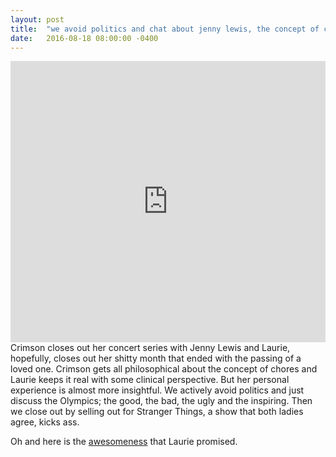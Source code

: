 ```yaml
---
layout: post
title:  "we avoid politics and chat about jenny lewis, the concept of chores and the 2016 olympics."
date:   2016-08-18 08:00:00 -0400
---
```

<iframe width="100%" height="450" scrolling="no" frameborder="no" src="https://w.soundcloud.com/player/?url=https%3A//api.soundcloud.com/tracks/278893414&amp;auto_play=false&amp;hide_related=false&amp;show_comments=true&amp;show_user=true&amp;show_reposts=false&amp;visual=true"></iframe>
Crimson closes out her concert series with Jenny Lewis and Laurie, hopefully, closes out her shitty month that ended with the passing of a loved one. Crimson gets all philosophical about the concept of chores and Laurie keeps it real with some clinical perspective. But her personal experience is almost more insightful. We actively avoid politics and just discuss the Olympics; the good, the bad, the ugly and the inspiring. Then we close out by selling out for Stranger Things, a show that both ladies agree, kicks ass.

Oh and here is the [awesomeness](http://www.dailymail.co.uk/news/article-3743180/The-time-man-wishes-SMALLER-penis-Japanese-pole-vaulter-s-Olympic-dream-crushed-manhood-knocks-bar-off.html) that Laurie promised. 
